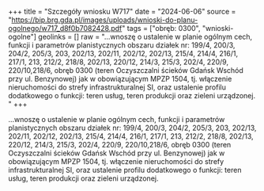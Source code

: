 +++
title = "Szczegóły wniosku W717"
date = "2024-06-06"
source = "https://bip.brg.gda.pl/images/uploads/wnioski-do-planu-ogolnego/w717_d8f0b7082428.pdf"
tags = ["obręb: 0300", "wnioski-ogolne"]
geolinks = []
raw = "...wnoszę o ustalenie w planie ogólnym cech, funkcji i parametrów planistycznych obszaru działek nr: 199/4, 200/3, 204/2, 205/3, 203, 202/13, 202/11, 202/12, 202/13, 215/4, 214/4, 216/1, 217/1, 213, 212/2, 218/8, 202/13, 220/12, 214/3, 215/3, 202/4, 220/9, 220/10,218/6, obręb 0300 (teren Oczyszczalni ścieków Gdańsk Wschód przy ul. Benzynowej) jak w obowiązującym MPZP 1504, tj. włączenie nieruchomości do strefy infrastrukturalnej SI, oraz ustalenie profilu dodatkowego o funkcji: teren usług, teren produkcji oraz zieleni urządzonej. "
+++

...wnoszę o ustalenie w planie ogólnym cech, funkcji i parametrów planistycznych obszaru działek
nr: 199/4, 200/3, 204/2, 205/3, 203, 202/13, 202/11, 202/12, 202/13, 215/4, 214/4, 216/1, 217/1, 213, 212/2,
218/8, 202/13, 220/12, 214/3, 215/3, 202/4, 220/9, 220/10,218/6, obręb 0300 (teren Oczyszczalni ścieków
Gdańsk Wschód przy ul. Benzynowej) jak w obowiązującym MPZP 1504, tj. włączenie nieruchomości do
strefy infrastrukturalnej SI, oraz ustalenie profilu dodatkowego o funkcji: teren usług, teren produkcji oraz
zieleni urządzonej.



